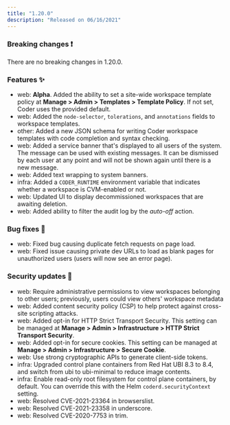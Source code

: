 ```yaml
---
title: "1.20.0"
description: "Released on 06/16/2021"
---
```


### Breaking changes ❗

There are no breaking changes in 1.20.0.

### Features ✨

- web: **Alpha**. Added the ability to set a site-wide workspace template policy
  at **Manage > Admin > Templates > Template Policy**. If not set, Coder uses
  the provided default.
- web: Added the `node-selector`, `tolerations`, and `annotations` fields to
  workspace templates.
- other: Added a new JSON schema for writing Coder workspace templates with code
  completion and syntax checking.
- web: Added a service banner that's displayed to all users of the system. The
  message can be used with existing messages. It can be dismissed by each user
  at any point and will not be shown again until there is a new message.
- web: Added text wrapping to system banners.
- infra: Added a `CODER_RUNTIME` environment variable that indicates whether a
  workspace is CVM-enabled or not.
- web: Updated UI to display decommissioned workspaces that are awaiting
  deletion.
- web: Added ability to filter the audit log by the _auto-off_ action.

### Bug fixes 🐛

- web: Fixed bug causing duplicate fetch requests on page load.
- web: Fixed issue causing private dev URLs to load as blank pages for
  unauthorized users (users will now see an error page).

### Security updates 🔐

- web: Require administrative permissions to view workspaces belonging to other
  users; previously, users could view others' workspace metadata
- web: Added content security policy (CSP) to help protect against cross-site
  scripting attacks.
- web: Added opt-in for HTTP Strict Transport Security. This setting can be
  managed at **Manage > Admin > Infrastructure > HTTP Strict Transport
  Security**.
- web: Added opt-in for secure cookies. This setting can be managed at
  **Manage > Admin > Infrastructure > Secure Cookie**.
- web: Use strong cryptographic APIs to generate client-side tokens.
- infra: Upgraded control plane containers from Red Hat UBI 8.3 to 8.4, and
  switch from ubi to ubi-minimal to reduce image contents.
- infra: Enable read-only root filesystem for control plane containers, by
  default. You can override this with the Helm `coderd.securityContext` setting.
- web: Resolved CVE-2021-23364 in browserslist.
- web: Resolved CVE-2021-23358 in underscore.
- web: Resolved CVE-2020-7753 in trim.
